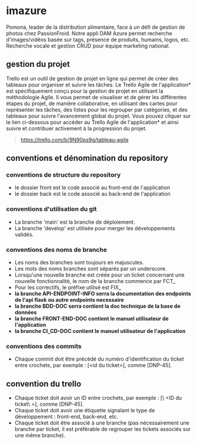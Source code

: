 # imazure
Pomona, leader de la distribution alimentaire, face à un défi de gestion de photos chez PassionFroid. Notre appli DAM Azure permet recherche d'images/vidéos basée sur tags, présence de produits, humains, logos, etc. Recherche vocale et gestion CRUD pour équipe marketing national.

## gestion du projet
Trello est un outil de gestion de projet en ligne qui permet de créer des tableaux pour organiser et suivre les tâches. Le Trello Agile de l'application* est spécifiquement conçu pour la gestion de projet en utilisant la méthodologie Agile. Il vous permet de visualiser et de gérer les différentes étapes du projet, de manière collaborative, en utilisant des cartes pour représenter les tâches, des listes pour les regrouper par catégories, et des tableaux pour suivre l'avancement global du projet. Vous pouvez cliquer sur le lien ci-dessous pour accéder au Trello Agile de l'application* et ainsi suivre et contribuer activement à la progression du projet.
> https://trello.com/b/9N90ps9g/tableau-agile

## conventions et dénomination du repository

### conventions de structure du repository

- le dossier front est le code associé au front-end de l'application
- le dossier back est le code associé au back-end de l'application

### conventions d'utilisation du git
- La branche 'main' est la branche de déploiement.
- La branche 'develop' est utilisée pour merger les développements validés.

### conventions des noms de branche

- Les noms des branches sont toujours en majuscules.
- Les mots des noms branches sont séparés par un underscore.
- Lorsqu'une nouvelle branche est créée pour un ticket concernant une nouvelle fonctionnalité, le nom de la branche commence par FCT_
- Pour les correctifs, le préfixe utilisé est FIX_ 
- **la branche API-ENDPOINT-INFO serra la documentation des endpoints de l'api flask ou autre endpoints necessaire**
- **la branche BDD-DOC serra contient la doc technique de la base de données**
- **la branche FRONT-END-DOC contient le manuel utilisateur de l'application**
- **la branche CI_CD-DOC contient le manuel utilisateur de l'application**

### conventions des commits
- Chaque commit doit être précédé du numéro d'identification du ticket entre crochets, par exemple : [\<id du ticket\>], comme [DNP-45].

## convention du trello

- Chaque ticket doit avoir un ID entre crochets, par exemple : [\ <ID du ticket\ >], comme [DNP-45].
- Chaque ticket doit avoir une étiquette signalant le type de développement : front-end, back-end, etc.
- Chaque ticket doit être associé à une branche (pas nécessairement une branche par ticket, il est préférable de regrouper les tickets associés sur une même branche).



    
